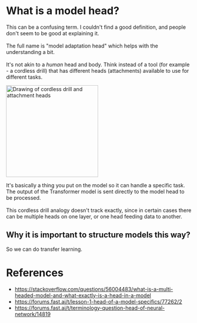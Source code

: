 # What is a model head?

This can be a confusing term. I couldn't find a good definition, and people don't seem to be good at explaining it.   
<br>
The full name is "model adaptation head" which helps with the understanding a bit.  
<br>
It's not akin to a _human_ head and body. Think instead of a tool (for example - a cordless drill) that has different heads (attachments) available to use for different tasks.  


<img src="https://user-images.githubusercontent.com/67592868/193310816-4203d816-d6b4-473e-bf83-c54eb879206e.png" alt='Drawing of cordless drill and attachment heads' height='250' weight='250'>



It's basically a thing you put on the model so it can handle a specific task.  
The output of the Transformer model is sent directly to the model head to be processed.  
<br> 
This cordless drill analogy doesn't track exactly, since in certain cases there can be multiple heads on one layer, or one head feeding data to another. 
<br>


## Why it is important to structure models this way? 
So we can do transfer learning.




# References
* https://stackoverflow.com/questions/56004483/what-is-a-multi-headed-model-and-what-exactly-is-a-head-in-a-model
* https://forums.fast.ai/t/lesson-1-head-of-a-model-specifics/77262/2
* https://forums.fast.ai/t/terminology-question-head-of-neural-network/14819